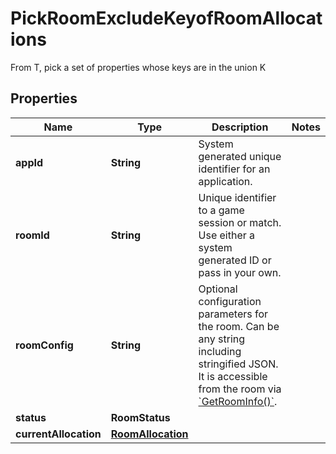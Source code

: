 

# PickRoomExcludeKeyofRoomAllocations

From T, pick a set of properties whose keys are in the union K

## Properties

| Name | Type | Description | Notes |
|------------ | ------------- | ------------- | -------------|
|**appId** | **String** | System generated unique identifier for an application. |  |
|**roomId** | **String** | Unique identifier to a game session or match. Use either a system generated ID or pass in your own. |  |
|**roomConfig** | **String** | Optional configuration parameters for the room. Can be any string including stringified JSON. It is accessible from the room via [&#x60;GetRoomInfo()&#x60;](https://hathora.dev/api#tag/RoomV2/operation/GetRoomInfo). |  |
|**status** | **RoomStatus** |  |  |
|**currentAllocation** | [**RoomAllocation**](RoomAllocation.md) |  |  |



